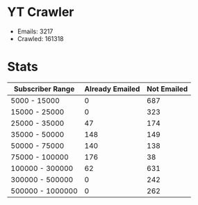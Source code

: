 # YT Crawler
- Emails: 3217
- Crawled: 161318

# Stats
| Subscriber Range  | Already Emailed | Not Emailed |
|-------|-------|-------|
| 5000 - 15000 | 0 | 687 |
| 15000 - 25000 | 0 | 323 |
| 25000 - 35000 | 47 | 174 |
| 35000 - 50000 | 148 | 149 |
| 50000 - 75000 | 140 | 138 |
| 75000 - 100000 | 176 | 38 |
| 100000 - 300000 | 62 | 631 |
| 300000 - 500000 | 0 | 242 |
| 500000 - 1000000 | 0 | 262 |
